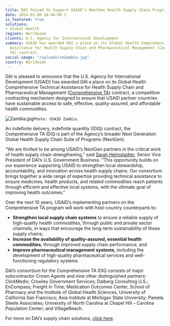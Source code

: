 ```yaml
---
title: DAI Poised to Support USAID’s NextGen Health Supply Chain Programming
date: 2024-01-08 16:44:00 Z
is_featured: true
solutions:
- Global Health
regions: Worldwide
clients: U.S. Agency for International Development
summary: USAID has awarded DAI a place on its Global Health Comprehensive Technical
  Assistance for Health Supply Chain and Pharmaceutical Management (Comprehensive
  TA) contract.
social-image: "/uploads/smZambia.jpg"
country: Worldwide
---
```


DAI is pleased to announce that the U.S. Agency for International Development (USAID) has awarded DAI a place on its Global Health Comprehensive Technical Assistance for Health Supply Chain and Pharmaceutical Management ([Comprehensive TA](https://www.dai.com/our-work/projects/worldwide-comprehensive-technical-assistance-for-health-supply-chain-and-pharmaceutical-management-comprehensive-ta)) contract, a competitive contracting mechanism designed to ensure that USAID partner countries have sustainable access to safe, effective, quality-assured, and affordable health commodities.

![Zambia.jpg](/uploads/Zambia.jpg)`Photo: USAID Zambia.`

<!--more-->

An indefinite delivery, indefinite quantity (IDIQ) contract, the Comprehensive TA IDIQ is part of the Agency’s broader Next Generation Global Health Supply Chain Suite of Programs (NextGen). 

“We are thrilled to be among USAID’s NextGen partners in the critical work of health supply chain strengthening,” said [Sarah Helmstadter](https://www.dai.com/who-we-are/leadership/sarah-helmstadter), Senior Vice President of DAI’s U.S. Government Business. “This opportunity builds on our experience supporting USAID to strengthen local stewardship, accountability, and innovation across health supply chains. Our consortium brings together a wide range of expertise providing technical assistance to ensure medicines, health products, and related commodities reach patients through efficient and effective local systems, with the ultimate goal of improving health outcomes.”

Over the next 10 years, USAID’s implementing partners on the Comprehensive TA program will work with host-country counterparts to:

* **Strengthen local supply chain systems** to ensure a reliable supply of high-quality health commodities, through public and private sector channels, in ways that encourage the long-term sustainability of those supply chains; 
* **Increase the availability of quality-assured, essential health commodities**, through improved supply chain performance; and
* **Improve pharmaceutical management systems**, including the development of high-quality pharmaceutical services and well-functioning regulatory systems. 

DAI’s consortium for the Comprehensive TA IDIQ consists of major subcontractor Crown Agents and nine other distinguished partners: ClickMedix; Crowley Government Services; Dalberg Consulting U.S.; EnCompass; Freight in Time; Medication Outcomes Center, School of Pharmacy and the Institute of Global Health Sciences, University of California San Francisco; Axia Institute at Michigan State University; Pamela Steele Associates; University of North Carolina at Chapel Hill – Carolina Population Center; and VillageReach.

For more on DAI’s supply chain solutions, [click here](https://www.dai.com/global-health-supply-chain).